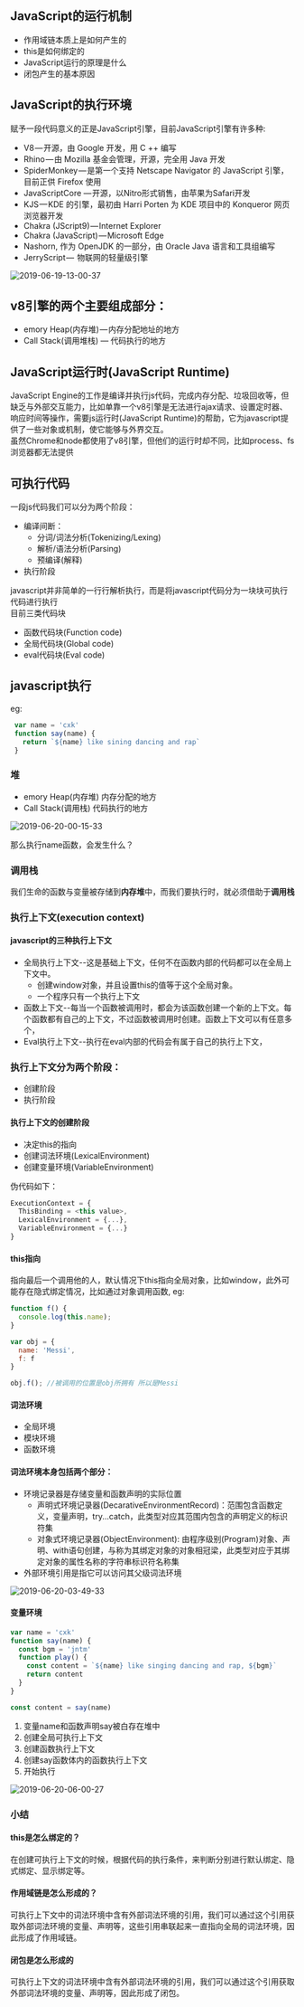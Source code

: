 ## JavaScript的运行机制

- 作用域链本质上是如何产生的
- this是如何绑定的
- JavaScript运行的原理是什么
- 闭包产生的基本原因

## JavaScript的执行环境
赋予一段代码意义的正是JavaScript引擎，目前JavaScript引擎有许多种:

- V8 — 开源，由 Google 开发，用 C ++ 编写
- Rhino — 由 Mozilla 基金会管理，开源，完全用 Java 开发
- SpiderMonkey — 是第一个支持 Netscape Navigator 的 JavaScript 引擎，目前正供 Firefox 使用
- JavaScriptCore — 开源，以Nitro形式销售，由苹果为Safari开发
- KJS — KDE 的引擎，最初由 Harri Porten 为 KDE 项目中的 Konqueror 网页浏览器开发
- Chakra (JScript9) — Internet Explorer
- Chakra (JavaScript) — Microsoft Edge
- Nashorn, 作为 OpenJDK 的一部分，由 Oracle Java 语言和工具组编写
- JerryScript —  物联网的轻量级引擎

![2019-06-19-13-00-37]( https://xiaomuzhu-image.oss-cn-beijing.aliyuncs.com/27d902eae39383d1e92d05f4be51ce9b.png)

## v8引擎的两个主要组成部分：
- emory Heap(内存堆) — 内存分配地址的地方
- Call Stack(调用堆栈) — 代码执行的地方

## JavaScript运行时(JavaScript Runtime)

JavaScript Engine的工作是编译并执行js代码，完成内存分配、垃圾回收等，但缺乏与外部交互能力，比如单靠一个v8引擎是无法进行ajax请求、设置定时器、响应时间等操作，需要js运行时(JavaScript Runtime)的帮助，它为javascript提供了一些对象或机制，使它能够与外界交互。  
虽然Chrome和node都使用了v8引擎，但他们的运行时却不同，比如process、fs浏览器都无法提供

## 可执行代码  
一段js代码我们可以分为两个阶段：
* 编译间断：
  * 分词/词法分析(Tokenizing/Lexing)
  * 解析/语法分析(Parsing)
  * 预编译(解释)
* 执行阶段  

javascript并非简单的一行行解析执行，而是将javascript代码分为一块块可执行代码进行执行  
目前三类代码块  
* 函数代码块(Function code)
* 全局代码块(Global code)
* eval代码块(Eval code)

## javascript执行

eg:

```js
 var name = 'cxk'
 function say(name) {
   return `${name} like sining dancing and rap`
 }
```

### 堆

* emory Heap(内存堆) 内存分配的地方
* Call Stack(调用栈) 代码执行的地方

![2019-06-20-00-15-33](https://xiaomuzhu-image.oss-cn-beijing.aliyuncs.com/65c06e0194c7f94e7af45e8fcb30e004.png)  

那么执行name函数，会发生什么？

### 调用栈

我们生命的函数与变量被存储到**内存堆**中，而我们要执行时，就必须借助于**调用栈**  

### 执行上下文(execution context)

#### javascript的三种执行上下文

* 全局执行上下文--这是基础上下文，任何不在函数内部的代码都可以在全局上下文中。
  * 创建window对象，并且设置this的值等于这个全局对象。
  * 一个程序只有一个执行上下文
* 函数上下文--每当一个函数被调用时，都会为该函数创建一个新的上下文。每个函数都有自己的上下文，不过函数被调用时创建。函数上下文可以有任意多个，
* Eval执行上下文--执行在eval内部的代码会有属于自己的执行上下文，

### 执行上下文分为两个阶段： 
* 创建阶段
* 执行阶段

#### 执行上下文的创建阶段

* 决定this的指向
* 创建词法环境(LexicalEnvironment)
* 创建变量环境(VariableEnvironment)

伪代码如下：

```js
ExecutionContext = {
  ThisBinding = <this value>,
  LexicalEnvironment = {...},
  VariableEnvironment = {...}
}
```

#### this指向

指向最后一个调用他的人，默认情况下this指向全局对象，比如window，此外可能存在隐式绑定情况，比如通过对象调用函数, eg:

```js
function f() {
  console.log(this.name);
}

var obj = {
  name: 'Messi',
  f: f
}

obj.f(); //被调用的位置是obj所拥有 所以是Messi
```

#### 词法环境

* 全局环境
* 模块环境
* 函数环境

#### 词法环境本身包括两个部分：

* 环境记录器是存储变量和函数声明的实际位置
  * 声明式环境记录器(DecarativeEnvironmentRecord)：范围包含函数定义，变量声明，try...catch，此类型对应其范围内包含的声明定义的标识符集
  * 对象式环境记录器(ObjectEnvironment): 由程序级别(Program)对象、声明、with语句创建，与称为其绑定对象的对象相冠梁，此类型对应于其绑定对象的属性名称的字符串标识符名称集
* 外部环境引用是指它可以访问其父级词法环境

![2019-06-20-03-49-33]( https://xiaomuzhu-image.oss-cn-beijing.aliyuncs.com/f2fd3a92e2aa96c5005d525389834a57.png)


#### 变量环境

```js
var name = 'cxk'
function say(name) {
  const bgm = 'jntm'
  function play() {
    const content = `${name} like singing dancing and rap, ${bgm}`
    return content
  }
}

const content = say(name)
```
1. 变量name和函数声明say被白存在堆中
2. 创建全局可执行上下文
3. 创建函数执行上下文
4. 创建say函数体内的函数执行上下文
5. 开始执行


![2019-06-20-06-00-27]( https://xiaomuzhu-image.oss-cn-beijing.aliyuncs.com/0f1701f3b7061942ae24a9357f28bc2e.png)

### 小结

#### this是怎么绑定的？
在创建可执行上下文的时候，根据代码的执行条件，来判断分别进行默认绑定、隐式绑定、显示绑定等。

#### 作用域链是怎么形成的？

可执行上下文中的词法环境中含有外部词法环境的引用，我们可以通过这个引用获取外部词法环境的变量、声明等，这些引用串联起来一直指向全局的词法环境，因此形成了作用域链。

#### 闭包是怎么形成的

可执行上下文的词法环境中含有外部词法环境的引用，我们可以通过这个引用获取外部词法环境的变量、声明等，因此形成了闭包。